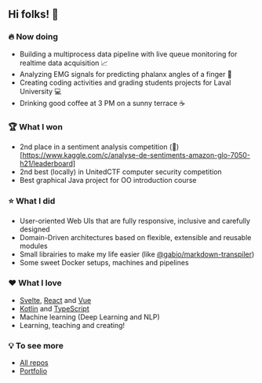 ## Hi folks! 🤙

### 🔥 Now doing

- Building a multiprocess data pipeline with live queue monitoring for realtime data acquisition 📈
- Analyzing EMG signals for predicting phalanx angles of a finger 🤏
- Creating coding activities and grading students projects for Laval University 💻
- Drinking good coffee at 3 PM on a sunny terrace ☕

### 🏆 What I won

- 2nd place in a sentiment analysis competition (🔗)[https://www.kaggle.com/c/analyse-de-sentiments-amazon-glo-7050-h21/leaderboard]
- 2nd best (locally) in UnitedCTF computer security competition
- Best graphical Java project for OO introduction course

### ⭐ What I did

- User-oriented Web UIs that are fully responsive, inclusive and carefully designed
- Domain-Driven architectures based on flexible, extensible and reusable modules
- Small librairies to make my life easier (like [@gabio/markdown-transpiler](https://github.com/vigenere23/gabio-markdown-transpiler))
- Some sweet Docker setups, machines and pipelines

### ❤️ What I love

- [Svelte](https://svelte.dev/), [React](https://reactjs.org/) and [Vue](https://vuejs.org/)
- [Kotlin](https://kotlinlang.org/) and [TypeScript](https://www.typescriptlang.org/)
- Machine learning (Deep Learning and NLP)
- Learning, teaching and creating!

### 💡 To see more

- [All repos](https://github.com/vigenere23?tab=repositories)
- [Portfolio](https://vigenere23.github.io)
